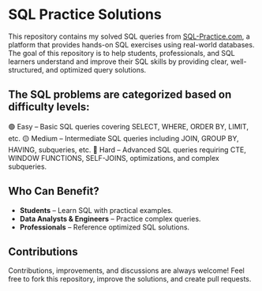 # SQL Practice Solutions
This repository contains my solved SQL queries from [SQL-Practice.com](https://www.sql-practice.com/), a platform that provides hands-on SQL exercises using real-world databases. The goal of this repository is to help students, professionals, and SQL learners understand and improve their SQL skills by providing clear, well-structured, and optimized query solutions.

## The SQL problems are categorized based on difficulty levels:

🟢 Easy – Basic SQL queries covering SELECT, WHERE, ORDER BY, LIMIT, etc.
🟡 Medium – Intermediate SQL queries including JOIN, GROUP BY, HAVING, subqueries, etc.
🔴 Hard – Advanced SQL queries requiring CTE, WINDOW FUNCTIONS, SELF-JOINS, optimizations, and complex subqueries.

## Who Can Benefit?  
- **Students** – Learn SQL with practical examples.  
- **Data Analysts & Engineers** – Practice complex queries.  
- **Professionals** – Reference optimized SQL solutions.

## Contributions
Contributions, improvements, and discussions are always welcome! Feel free to fork this repository, improve the solutions, and create pull requests.

